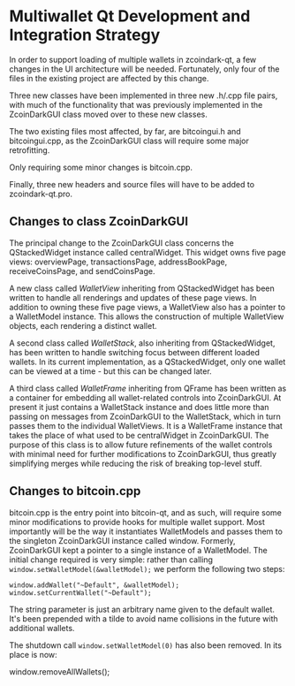 Multiwallet Qt Development and Integration Strategy
===================================================

In order to support loading of multiple wallets in zcoindark-qt, a few changes in the UI architecture will be needed.
Fortunately, only four of the files in the existing project are affected by this change.

Three new classes have been implemented in three new .h/.cpp file pairs, with much of the functionality that was previously
implemented in the ZcoinDarkGUI class moved over to these new classes.

The two existing files most affected, by far, are bitcoingui.h and bitcoingui.cpp, as the ZcoinDarkGUI class will require
some major retrofitting.

Only requiring some minor changes is bitcoin.cpp.

Finally, three new headers and source files will have to be added to zcoindark-qt.pro.

Changes to class ZcoinDarkGUI
---------------------------
The principal change to the ZcoinDarkGUI class concerns the QStackedWidget instance called centralWidget.
This widget owns five page views: overviewPage, transactionsPage, addressBookPage, receiveCoinsPage, and sendCoinsPage.

A new class called *WalletView* inheriting from QStackedWidget has been written to handle all renderings and updates of
these page views. In addition to owning these five page views, a WalletView also has a pointer to a WalletModel instance.
This allows the construction of multiple WalletView objects, each rendering a distinct wallet.

A second class called *WalletStack*, also inheriting from QStackedWidget, has been written to handle switching focus between
different loaded wallets. In its current implementation, as a QStackedWidget, only one wallet can be viewed at a time -
but this can be changed later.

A third class called *WalletFrame* inheriting from QFrame has been written as a container for embedding all wallet-related
controls into ZcoinDarkGUI. At present it just contains a WalletStack instance and does little more than passing on messages
from ZcoinDarkGUI to the WalletStack, which in turn passes them to the individual WalletViews. It is a WalletFrame instance
that takes the place of what used to be centralWidget in ZcoinDarkGUI. The purpose of this class is to allow future
refinements of the wallet controls with minimal need for further modifications to ZcoinDarkGUI, thus greatly simplifying
merges while reducing the risk of breaking top-level stuff.

Changes to bitcoin.cpp
----------------------
bitcoin.cpp is the entry point into bitcoin-qt, and as such, will require some minor modifications to provide hooks for
multiple wallet support. Most importantly will be the way it instantiates WalletModels and passes them to the
singleton ZcoinDarkGUI instance called window. Formerly, ZcoinDarkGUI kept a pointer to a single instance of a WalletModel.
The initial change required is very simple: rather than calling `window.setWalletModel(&walletModel);` we perform the
following two steps:

	window.addWallet("~Default", &walletModel);
	window.setCurrentWallet("~Default");

The string parameter is just an arbitrary name given to the default wallet. It's been prepended with a tilde to avoid name collisions in the future with additional wallets.

The shutdown call `window.setWalletModel(0)` has also been removed. In its place is now:

window.removeAllWallets();
